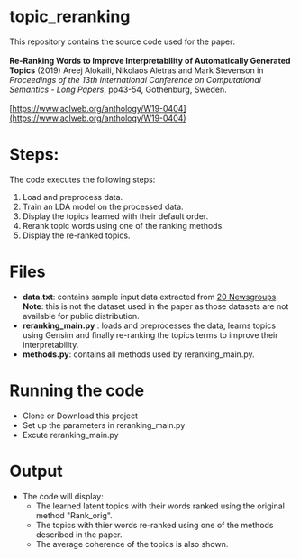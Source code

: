 # topic_reranking
This repository contains the source code used for the paper:<br>
<br>
**Re-Ranking Words to Improve Interpretability of Automatically Generated Topics** (2019) Areej Alokaili, Nikolaos Aletras and Mark Stevenson in *Proceedings of the 13th International Conference on Computational Semantics - Long Papers*, pp43-54, Gothenburg, Sweden.<br>
<br>
[https://www.aclweb.org/anthology/W19-0404](https://www.aclweb.org/anthology/W19-0404)
 




# Steps:
The code executes the following steps: 

1. Load and preprocess data.
2. Train an LDA model on the processed data.
3. Display the topics learned with their default order.
4. Rerank topic words using one of the ranking methods.
5. Display the re-ranked topics.




# Files
* **data.txt**: contains sample input data extracted from [20 Newsgroups](http://qwone.com/~jason/20Newsgroups/). __Note__: this is not the dataset used in the paper as those datasets are not available for public distribution.  
* **reranking_main.py** : loads and preprocesses the data, learns topics using Gensim and finally re-ranking the topics terms to improve their interpretability.
* **methods.py**: contains all methods used by reranking_main.py.

# Running the code
* Clone or Download this project
* Set up the parameters in reranking_main.py
* Excute reranking_main.py 


# Output 
* The code will display:
    * The learned latent topics with their words ranked using the original method "Rank_orig". 
    * The topics with thier words re-ranked using one of the methods described in the paper.
    * The average coherence of the topics is also shown. 
    



